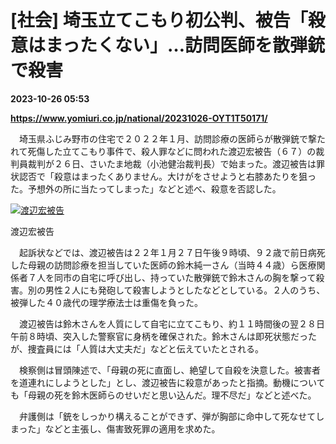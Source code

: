 # [社会] 埼玉立てこもり初公判、被告「殺意はまったくない」…訪問医師を散弾銃で殺害

**2023-10-26 05:53**

**https://www.yomiuri.co.jp/national/20231026-OYT1T50171/**

　埼玉県ふじみ野市の住宅で２０２２年１月、訪問診療の医師らが散弾銃で撃たれて死傷した立てこもり事件で、殺人罪などに問われた渡辺宏被告（６７）の裁判員裁判が２６日、さいたま地裁（小池健治裁判長）で始まった。渡辺被告は罪状認否で「殺意はまったくありません。大けがをさせようと右膝あたりを狙った。予想外の所に当たってしまった」などと述べ、殺意を否認した。

[![渡辺宏被告](https://www.yomiuri.co.jp/media/2023/10/20231026-OYT1I50091-1.jpg)](https://www.yomiuri.co.jp/pluralphoto/20231026-OYT1I50091/)

渡辺宏被告

　起訴状などでは、渡辺被告は２２年１月２７日午後９時頃、９２歳で前日病死した母親の訪問診療を担当していた医師の鈴木純一さん（当時４４歳）ら医療関係者７人を同市の自宅に呼び出し、持っていた散弾銃で鈴木さんの胸を撃って殺害。別の男性２人にも発砲して殺害しようとしたなどとしている。２人のうち、被弾した４０歳代の理学療法士は重傷を負った。

　渡辺被告は鈴木さんを人質にして自宅に立てこもり、約１１時間後の翌２８日午前８時頃、突入した警察官に身柄を確保された。鈴木さんは即死状態だったが、捜査員には「人質は大丈夫だ」などと伝えていたとされる。

　検察側は冒頭陳述で、「母親の死に直面し、絶望して自殺を決意した。被害者を道連れにしようとした」とし、渡辺被告に殺意があったと指摘。動機についても「母親の死を鈴木医師らのせいだと思い込んだ。理不尽だ」などと述べた。

　弁護側は「銃をしっかり構えることができず、弾が胸部に命中して死なせてしまった」などと主張し、傷害致死罪の適用を求めた。
